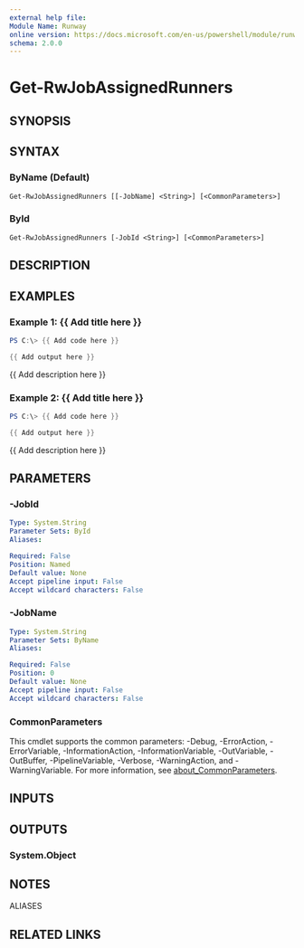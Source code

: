 ```yaml
---
external help file:
Module Name: Runway
online version: https://docs.microsoft.com/en-us/powershell/module/runway/get-rwjobassignedrunners
schema: 2.0.0
---
```


# Get-RwJobAssignedRunners

## SYNOPSIS


## SYNTAX

### ByName (Default)
```
Get-RwJobAssignedRunners [[-JobName] <String>] [<CommonParameters>]
```

### ById
```
Get-RwJobAssignedRunners [-JobId <String>] [<CommonParameters>]
```

## DESCRIPTION


## EXAMPLES

### Example 1: {{ Add title here }}
```powershell
PS C:\> {{ Add code here }}

{{ Add output here }}
```

{{ Add description here }}

### Example 2: {{ Add title here }}
```powershell
PS C:\> {{ Add code here }}

{{ Add output here }}
```

{{ Add description here }}

## PARAMETERS

### -JobId


```yaml
Type: System.String
Parameter Sets: ById
Aliases:

Required: False
Position: Named
Default value: None
Accept pipeline input: False
Accept wildcard characters: False
```

### -JobName


```yaml
Type: System.String
Parameter Sets: ByName
Aliases:

Required: False
Position: 0
Default value: None
Accept pipeline input: False
Accept wildcard characters: False
```

### CommonParameters
This cmdlet supports the common parameters: -Debug, -ErrorAction, -ErrorVariable, -InformationAction, -InformationVariable, -OutVariable, -OutBuffer, -PipelineVariable, -Verbose, -WarningAction, and -WarningVariable. For more information, see [about_CommonParameters](http://go.microsoft.com/fwlink/?LinkID=113216).

## INPUTS

## OUTPUTS

### System.Object

## NOTES

ALIASES

## RELATED LINKS

